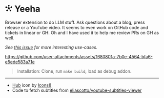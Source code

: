 # ![icon](./assets/icon48.png) Yeeha

Browser extension to do LLM stuff. Ask questions about a blog, press
release or a YouTube video. It seems to even work on GitHub code and
tickets in linear or GH. Oh and I have used it to help me review PRs
on GH as well.

*See [this issue](https://github.com/meain/yeeha/issues/5) for more interesting use-cases.*

https://github.com/user-attachments/assets/1680801a-7b0e-4564-bfa6-e5ede583a71e

> Installation: Clone, run `make build`, load as debug addon.

---

- <a target="_blank" href="https://icons8.com/icon/GC1ZuXqlf4wE/hub">Hub</a> icon by <a target="_blank" href="https://icons8.com">Icons8</a>
- Code to fetch subtitles from [eliascotto/youtube-subtitles-viewer](https://github.com/eliascotto/youtube-subtitles-viewer/)


